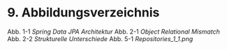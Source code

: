 # 9. Abbildungsverzeichnis

Abb. 1-1 *Spring Data JPA Architektur*
Abb. 2-1 *Object Relational Mismatch*
Abb. 2-2 *Strukturelle Unterschiede*
Abb. 5-1 *Repositories_1_1.png*
